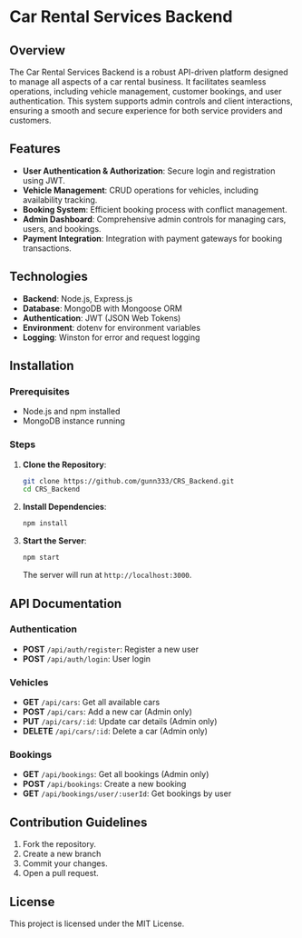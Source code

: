 # Car Rental Services Backend

## Overview
The Car Rental Services Backend is a robust API-driven platform designed to manage all aspects of a car rental business. It facilitates seamless operations, including vehicle management, customer bookings, and user authentication. This system supports admin controls and client interactions, ensuring a smooth and secure experience for both service providers and customers.

## Features
- **User Authentication & Authorization**: Secure login and registration using JWT.
- **Vehicle Management**: CRUD operations for vehicles, including availability tracking.
- **Booking System**: Efficient booking process with conflict management.
- **Admin Dashboard**: Comprehensive admin controls for managing cars, users, and bookings.
- **Payment Integration**: Integration with payment gateways for booking transactions.

## Technologies
- **Backend**: Node.js, Express.js
- **Database**: MongoDB with Mongoose ORM
- **Authentication**: JWT (JSON Web Tokens)
- **Environment**: dotenv for environment variables
- **Logging**: Winston for error and request logging

## Installation

### Prerequisites
- Node.js and npm installed
- MongoDB instance running

### Steps
1. **Clone the Repository**:
   ```bash
   git clone https://github.com/gunn333/CRS_Backend.git
   cd CRS_Backend
   ```
2. **Install Dependencies**:
   ```bash
   npm install
   ```
3. **Start the Server**:
   ```bash
   npm start
   ```
   The server will run at `http://localhost:3000`.

## API Documentation
### Authentication
- **POST** `/api/auth/register`: Register a new user
- **POST** `/api/auth/login`: User login

### Vehicles
- **GET** `/api/cars`: Get all available cars
- **POST** `/api/cars`: Add a new car (Admin only)
- **PUT** `/api/cars/:id`: Update car details (Admin only)
- **DELETE** `/api/cars/:id`: Delete a car (Admin only)

### Bookings
- **GET** `/api/bookings`: Get all bookings (Admin only)
- **POST** `/api/bookings`: Create a new booking
- **GET** `/api/bookings/user/:userId`: Get bookings by user


## Contribution Guidelines
1. Fork the repository.
2. Create a new branch 
3. Commit your changes.
4. Open a pull request.

## License
This project is licensed under the MIT License.
